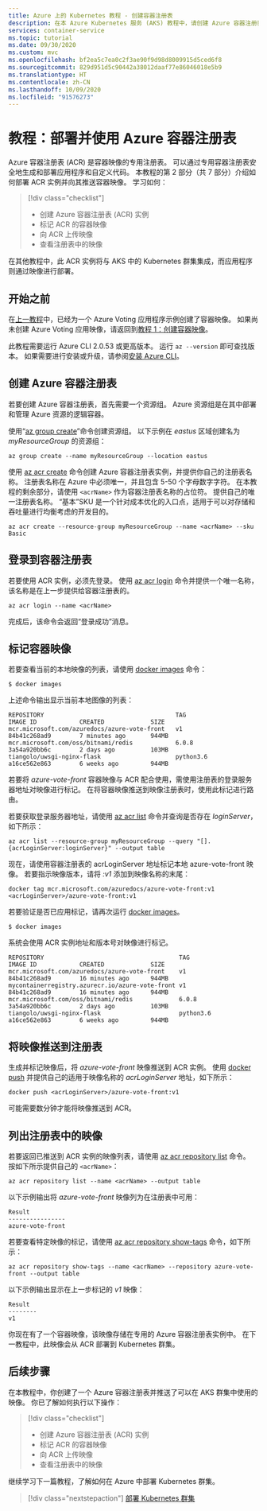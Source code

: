 ```yaml
---
title: Azure 上的 Kubernetes 教程 - 创建容器注册表
description: 在本 Azure Kubernetes 服务 (AKS) 教程中，请创建 Azure 容器注册表实例并上传示例应用程序容器映像。
services: container-service
ms.topic: tutorial
ms.date: 09/30/2020
ms.custom: mvc
ms.openlocfilehash: bf2ea5c7ea0c2f3ae90f9d98d8009915d5ced6f8
ms.sourcegitcommit: 829d951d5c90442a38012daaf77e86046018e5b9
ms.translationtype: HT
ms.contentlocale: zh-CN
ms.lasthandoff: 10/09/2020
ms.locfileid: "91576273"
---
```

# <a name="tutorial-deploy-and-use-azure-container-registry"></a>教程：部署并使用 Azure 容器注册表

Azure 容器注册表 (ACR) 是容器映像的专用注册表。 可以通过专用容器注册表安全地生成和部署应用程序和自定义代码。 本教程的第 2 部分（共 7 部分）介绍如何部署 ACR 实例并向其推送容器映像。 学习如何：

> [!div class="checklist"]
> * 创建 Azure 容器注册表 (ACR) 实例
> * 标记 ACR 的容器映像
> * 向 ACR 上传映像
> * 查看注册表中的映像

在其他教程中，此 ACR 实例将与 AKS 中的 Kubernetes 群集集成，而应用程序则通过映像进行部署。

## <a name="before-you-begin"></a>开始之前

在[上一教程][aks-tutorial-prepare-app]中，已经为一个 Azure Voting 应用程序示例创建了容器映像。 如果尚未创建 Azure Voting 应用映像，请返回到[教程 1：创建容器映像][aks-tutorial-prepare-app]。

此教程需要运行 Azure CLI 2.0.53 或更高版本。 运行 `az --version` 即可查找版本。 如果需要进行安装或升级，请参阅[安装 Azure CLI][azure-cli-install]。

## <a name="create-an-azure-container-registry"></a>创建 Azure 容器注册表

若要创建 Azure 容器注册表，首先需要一个资源组。 Azure 资源组是在其中部署和管理 Azure 资源的逻辑容器。

使用“[az group create][az-group-create]”命令创建资源组。 以下示例在 *eastus* 区域创建名为 *myResourceGroup* 的资源组：

```azurecli
az group create --name myResourceGroup --location eastus
```

使用 [az acr create][az-acr-create] 命令创建 Azure 容器注册表实例，并提供你自己的注册表名称。 注册表名称在 Azure 中必须唯一，并且包含 5-50 个字母数字字符。 在本教程的剩余部分，请使用 `<acrName>` 作为容器注册表名称的占位符。 提供自己的唯一注册表名称。 “基本”SKU 是一个针对成本优化的入口点，适用于可以对存储和吞吐量进行均衡考虑的开发目的。

```azurecli
az acr create --resource-group myResourceGroup --name <acrName> --sku Basic
```

## <a name="log-in-to-the-container-registry"></a>登录到容器注册表

若要使用 ACR 实例，必须先登录。 使用 [az acr login][az-acr-login] 命令并提供一个唯一名称，该名称是在上一步提供给容器注册表的。

```azurecli
az acr login --name <acrName>
```

完成后，该命令会返回“登录成功”消息。

## <a name="tag-a-container-image"></a>标记容器映像

若要查看当前的本地映像的列表，请使用 [docker images][docker-images] 命令：

```azurecli
$ docker images
```
上述命令输出显示当前本地图像的列表：

```
REPOSITORY                                     TAG                 IMAGE ID            CREATED             SIZE
mcr.microsoft.com/azuredocs/azure-vote-front   v1                  84b41c268ad9        7 minutes ago       944MB
mcr.microsoft.com/oss/bitnami/redis            6.0.8               3a54a920bb6c        2 days ago          103MB
tiangolo/uwsgi-nginx-flask                     python3.6           a16ce562e863        6 weeks ago         944MB
```

若要将 *azure-vote-front* 容器映像与 ACR 配合使用，需使用注册表的登录服务器地址对映像进行标记。 在将容器映像推送到映像注册表时，使用此标记进行路由。

若要获取登录服务器地址，请使用 [az acr list][az-acr-list] 命令并查询是否存在 *loginServer*，如下所示：

```azurecli
az acr list --resource-group myResourceGroup --query "[].{acrLoginServer:loginServer}" --output table
```

现在，请使用容器注册表的 acrLoginServer 地址标记本地 azure-vote-front 映像。 若要指示映像版本，请将 *:v1* 添加到映像名称的末尾：

```console
docker tag mcr.microsoft.com/azuredocs/azure-vote-front:v1 <acrLoginServer>/azure-vote-front:v1
```

若要验证是否已应用标记，请再次运行 [docker images][docker-images]。

```azurecli
$ docker images
```

系统会使用 ACR 实例地址和版本号对映像进行标记。

```
REPOSITORY                                      TAG                 IMAGE ID            CREATED             SIZE
mcr.microsoft.com/azuredocs/azure-vote-front    v1                  84b41c268ad9        16 minutes ago      944MB
mycontainerregistry.azurecr.io/azure-vote-front v1                  84b41c268ad9        16 minutes ago      944MB
mcr.microsoft.com/oss/bitnami/redis             6.0.8               3a54a920bb6c        2 days ago          103MB
tiangolo/uwsgi-nginx-flask                      python3.6           a16ce562e863        6 weeks ago         944MB
```

## <a name="push-images-to-registry"></a>将映像推送到注册表

生成并标记映像后，将 *azure-vote-front* 映像推送到 ACR 实例。 使用 [docker push][docker-push] 并提供自己的适用于映像名称的 *acrLoginServer* 地址，如下所示：

```console
docker push <acrLoginServer>/azure-vote-front:v1
```

可能需要数分钟才能将映像推送到 ACR。

## <a name="list-images-in-registry"></a>列出注册表中的映像

若要返回已推送到 ACR 实例的映像列表，请使用 [az acr repository list][az-acr-repository-list] 命令。 按如下所示提供自己的 `<acrName>`：

```azurecli
az acr repository list --name <acrName> --output table
```

以下示例输出将 *azure-vote-front* 映像列为在注册表中可用：

```
Result
----------------
azure-vote-front
```

若要查看特定映像的标记，请使用 [az acr repository show-tags][az-acr-repository-show-tags] 命令，如下所示：

```azurecli
az acr repository show-tags --name <acrName> --repository azure-vote-front --output table
```

以下示例输出显示在上一步标记的 *v1* 映像：

```
Result
--------
v1
```

你现在有了一个容器映像，该映像存储在专用的 Azure 容器注册表实例中。 在下一教程中，此映像会从 ACR 部署到 Kubernetes 群集。

## <a name="next-steps"></a>后续步骤

在本教程中，你创建了一个 Azure 容器注册表并推送了可以在 AKS 群集中使用的映像。 你已了解如何执行以下操作：

> [!div class="checklist"]
> * 创建 Azure 容器注册表 (ACR) 实例
> * 标记 ACR 的容器映像
> * 向 ACR 上传映像
> * 查看注册表中的映像

继续学习下一篇教程，了解如何在 Azure 中部署 Kubernetes 群集。

> [!div class="nextstepaction"]
> [部署 Kubernetes 群集][aks-tutorial-deploy-cluster]

<!-- LINKS - external -->
[docker-images]: https://docs.docker.com/engine/reference/commandline/images/
[docker-push]: https://docs.docker.com/engine/reference/commandline/push/

<!-- LINKS - internal -->
[az-acr-create]: /cli/azure/acr
[az-acr-list]: /cli/azure/acr
[az-acr-login]: /cli/azure/acr#az-acr-login
[az-acr-list]: /cli/azure/acr#az-acr-list
[az-acr-repository-list]: /cli/azure/acr/repository
[az-acr-repository-show-tags]: /cli/azure/acr/repository
[az-group-create]: /cli/azure/group#az-group-create
[azure-cli-install]: /cli/azure/install-azure-cli
[aks-tutorial-deploy-cluster]: ./tutorial-kubernetes-deploy-cluster.md
[aks-tutorial-prepare-app]: ./tutorial-kubernetes-prepare-app.md
